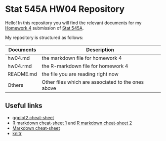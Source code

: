 Stat 545A HW04 Repository
================

Hello! In this repository you will find the relevant documents for my [Homework 4](http://stat545.com/Classroom/assignments/hw04/hw04.html) submission of [Stat 545A](http://stat545.com/Classroom/).

My repository is structured as follows:

| Documents | Description                        |
|-----------|------------------------------------|
| hw04.md   | the markdown file for homework 4   |
| hw04.rmd | the R-markdown file for homework 4   |
| README.md | the file you are reading right now |
|Others| Other files which are associated to the ones above|


## Useful links

-   [ggplot2 cheat-sheet](https://www.rstudio.com/wp-content/uploads/2015/03/ggplot2-cheatsheet.pdf "ggplot2 Cheat-sheet")
-  [R markdown cheat-sheet 1](https://www.rstudio.com/wp-content/uploads/2015/02/rmarkdown-cheatsheet.pdf "Cheat-sheet 1") and [R markdown cheat-sheet 2](https://www.rstudio.com/wp-content/uploads/2016/03/rmarkdown-cheatsheet-2.0.pdf "Cheat sheet 2")
-  [Markdown cheat-sheet](https://github.com/adam-p/markdown-here/wiki/Markdown-Cheatsheet "Markdown Cheat-sheet")
-   [knitr ](https://cran.r-project.org/web/packages/knitr/vignettes/knitr-refcard.pdf "knitr Cheat Sheet")





